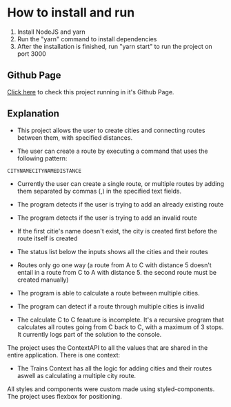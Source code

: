 # How to install and run

1. Install NodeJS and yarn
1. Run the "yarn" command to install dependencies
1. After the installation is finished, run "yarn start" to run the project on port 3000

## Github Page

[Click here](https://christian-hess-94.github.io/trains-graph/) to check this project running in it's Github Page.

## Explanation

- This project allows the user to create cities and connecting routes between them, with specified distances.

- The user can create a route by executing a command that uses the following pattern:

`CITYNAMECITYNAMEDISTANCE`

- Currently the user can create a single route, or multiple routes by adding them separated by commas (,) in the specified text fields.

- The program detects if the user is trying to add an already existing route

- The program detects if the user is trying to add an invalid route

- If the first citie's name doesn't exist, the city is created first before the route itself is created

- The status list below the inputs shows all the cities and their routes

- Routes only go one way (a route from A to C with distance 5 doesn't entail in a route from C to A with distance 5. the second route must be created manually)

- The program is able to calculate a route between multiple cities.

- The program can detect if a route through multiple cities is invalid

- The calculate C to C feaature is incomplete. It's a recursive program that calculates all routes going from C back to C, with a maximum of 3 stops. It currently logs part of the solution to the console.

The project uses the ContextAPI to all the values that are shared in the entire application. There is one context:

- The Trains Context has all the logic for adding cities and their routes aswell as calculating a multiple city route.

All styles and components were custom made using styled-components. The project uses flexbox for positioning.

